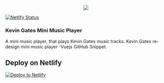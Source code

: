 <p align="center"><img src="https://github.com/DesignofCp/Kevin-Gates-mini-music-player/blob/master/ScreenShot.png?raw=true"></p>

[![Netlify Status](https://api.netlify.com/api/v1/badges/0df84e57-fbaa-4303-bed2-bac1f3737640/deploy-status)](https://app.netlify.com/sites/kevin-gates-mini-music-player/deploys)

### Kevin Gates Mini Music Player
A mini music player, that plays Kevin Gates music tracks. 
Kevin Gates re-design mini music player -Vuejs GitHub Snippet.


## Deploy on Netlify
 [![Deploy to Netlify](https://www.netlify.com/img/deploy/button.svg)](https://app.netlify.com/start/deploy?repository=https://github.com/DesignofCp/Kevin-Gates-mini-music-player)